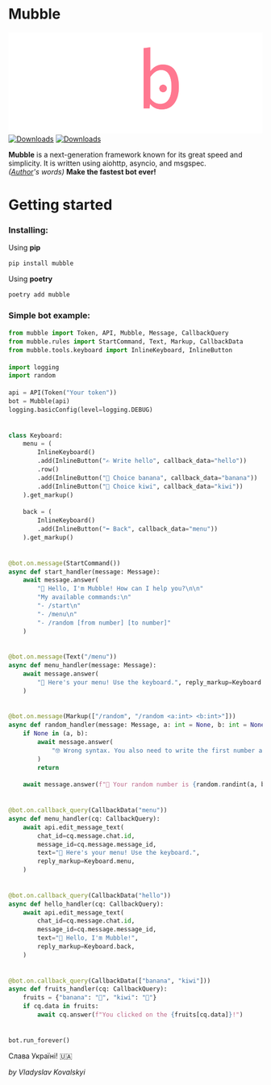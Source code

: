 # Mubble
![Mubble logo](docs/images/mubble_logo.png)
[![Downloads](https://img.shields.io/pypi/dm/mubble.svg?style=flat-square)](https://pypi.python.org/pypi/mubble)
[![Downloads](https://img.shields.io/pypi/pyversions/mubble.svg?style=flat-square)](https://pypi.python.org/pypi/mubble)


**Mubble** is a next-generation framework known for its great speed and simplicity. It is written using aiohttp, asyncio, and msgspec.<br>
*([Author](https://github.com/vladislavkovalskyi)'s words)*
**Make the fastest bot ever!**


# Getting started


### Installing:
Using **pip**
```bash
pip install mubble
```
Using **poetry**
```bash
poetry add mubble
```

### Simple bot example:
```python
from mubble import Token, API, Mubble, Message, CallbackQuery
from mubble.rules import StartCommand, Text, Markup, CallbackData
from mubble.tools.keyboard import InlineKeyboard, InlineButton

import logging
import random

api = API(Token("Your token"))
bot = Mubble(api)
logging.basicConfig(level=logging.DEBUG)


class Keyboard:
    menu = (
        InlineKeyboard()
        .add(InlineButton("✍️ Write hello", callback_data="hello"))
        .row()
        .add(InlineButton("🍌 Choice banana", callback_data="banana"))
        .add(InlineButton("🥝 Choice kiwi", callback_data="kiwi"))
    ).get_markup()

    back = (
        InlineKeyboard()
        .add(InlineButton("⬅️ Back", callback_data="menu"))
    ).get_markup()


@bot.on.message(StartCommand())
async def start_handler(message: Message):
    await message.answer(
        "👋 Hello, I'm Mubble! How can I help you?\n\n"
        "My available commands:\n"
        "- /start\n"
        "- /menu\n"
        "- /random [from number] [to number]"
    )


@bot.on.message(Text("/menu"))
async def menu_handler(message: Message):
    await message.answer(
        "📃 Here's your menu! Use the keyboard.", reply_markup=Keyboard.menu
    )


@bot.on.message(Markup(["/random", "/random <a:int> <b:int>"]))
async def random_handler(message: Message, a: int = None, b: int = None):
    if None in (a, b):
        await message.answer(
            "🤓 Wrong syntax. You also need to write the first number and the second number."
        )
        return

    await message.answer(f"🎲 Your random number is {random.randint(a, b)}")


@bot.on.callback_query(CallbackData("menu"))
async def menu_handler(cq: CallbackQuery):
    await api.edit_message_text(
        chat_id=cq.message.chat.id,
        message_id=cq.message.message_id,
        text="📃 Here's your menu! Use the keyboard.",
        reply_markup=Keyboard.menu,
    )


@bot.on.callback_query(CallbackData("hello"))
async def hello_handler(cq: CallbackQuery):
    await api.edit_message_text(
        chat_id=cq.message.chat.id,
        message_id=cq.message.message_id,
        text="👋 Hello, I'm Mubble!",
        reply_markup=Keyboard.back,
    )


@bot.on.callback_query(CallbackData(["banana", "kiwi"]))
async def fruits_handler(cq: CallbackQuery):
    fruits = {"banana": "🍌", "kiwi": "🥝"}
    if cq.data in fruits:
        await cq.answer(f"You clicked on the {fruits[cq.data]}!")


bot.run_forever()
```

Слава Україні! 🇺🇦


*by Vladyslav Kovalskyi*